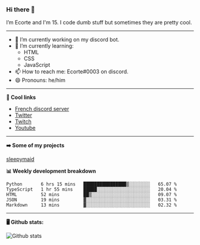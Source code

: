 ### Hi there 👋
I’m Ecorte and I'm 15.
I code dumb stuff but sometimes they are pretty cool.

-------

- 🔭 I’m currently working on my discord bot.
- 🌱 I’m currently learning:
     - HTML
     - CSS
     - JavaScript
- 📫 How to reach me: Ecorte#0003 on discord.
- 😄 Pronouns: he/him

-------

**🔗 Cool links**

- [French discord server](https://discord.gg/8bpy2PC)
- [Twitter](https://twitter.com/Ecorteyt)
- [Twitch](https://www.twitch.tv/ecorte)
- [Youtube](https://www.youtube.com/channel/UCOLeHMtMSE4w6jpFGh1AAdA)

-------

**➡️ Some of my projects**

[sleepymaid](https://github-readme-stats.vercel.app/api/pin/?username=ecorte&repo=sleepymaid)

**📊 Weekly development breakdown**

<!--START_SECTION:waka-->
```text
Python       6 hrs 15 mins   ████████████████▒░░░░░░░░   65.07 % 
TypeScript   1 hr 55 mins    █████░░░░░░░░░░░░░░░░░░░░   20.04 % 
HTML         52 mins         ██▒░░░░░░░░░░░░░░░░░░░░░░   09.07 % 
JSON         19 mins         ▓░░░░░░░░░░░░░░░░░░░░░░░░   03.31 % 
Markdown     13 mins         ▓░░░░░░░░░░░░░░░░░░░░░░░░   02.32 % 
```
<!--END_SECTION:waka-->

-------

**🖥️ Github stats:**

![Github stats](https://github-readme-stats.vercel.app/api?username=Ecorte&theme=dark&count_private=true)
